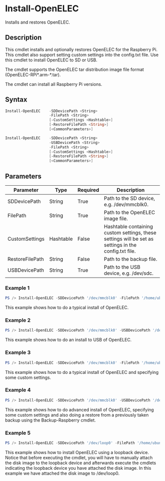 # Install-OpenELEC
Installs and restores OpenELEC.

## Description
This cmdlet installs and optionally restores OpenELEC for the Raspberry Pi. This cmdlet also support setting custom settings into the config.txt file. Use this cmdlet to install OpenELEC to SD or USB.
    
The cmdlet supports the OpenELEC tar distribution image file format (OpenELEC-RPi*.arm-*.tar).

The cmdlet can install all Raspberry Pi versions.

## Syntax
```powershell
Install-OpenELEC    -SDDevicePath <String>
                    -FilePath <String>
                    [-CustomSettings <Hashtable>]
                    [-RestoreFilePath <String>]
                    [<CommonParameters>]
```
```powershell
Install-OpenELEC    -SDDevicePath <String>
                    -USBDevicePath <String>
                    -FilePath <String>
                    [-CustomSettings <Hashtable>]
                    [-RestoreFilePath <String>]
                    [<CommonParameters>]
```

## Parameters
Parameter|Type|Required|Description
---------|----|--------|-----------
|SDDevicePath|String|True|Path to the SD device, e.g. /dev/mmcblk0.|
|FilePath|String|True|Path to the OpenELEC image file.|
|CustomSettings|Hashtable|False|Hashtable containing custom settings, these settings will be set as settings in the config.txt file.|
|RestoreFilePath|String|False|Path to the backup file.|
|USBDevicePath|String|True|Path to the USB device, e.g. /dev/sdc.|

### Example 1
```powershell
PS /> Install-OpenELEC -SDDevicePath '/dev/mmcblk0' -FilePath '/home/ubuntu/Downloads/OpenELEC-RPi2.arm-6.0.3.tar'
```
This example shows how to do a typical install of OpenELEC.

### Example 2
```powershell
PS /> Install-OpenELEC -SDDevicePath '/dev/mmcblk0' -USBDevicePath '/dev/sdc' -FilePath '/home/ubuntu/Downloads/OpenELEC-RPi2.arm-6.0.3.tar'
```
This example shows how to do an install to USB of OpenELEC.

### Example 3
```powershell
PS /> Install-OpenELEC -SDDevicePath '/dev/mmcblk0' -FilePath '/home/ubuntu/Downloads/OpenELEC-RPi2.arm-6.0.3.tar' -CustomSettings @{arm_freq=1000;core_freq=500;sdram_freq=500;over_voltage=2;gpu_mem=320}
```
This example shows how to do a typical install of OpenELEC and specifying some custom settings.

### Example 4
```powershell
PS /> Install-OpenELEC -SDDevicePath '/dev/mmcblk0' -USBDevicePath '/dev/sdc' -FilePath '/home/ubuntu/Downloads/OpenELEC-RPi2.arm-6.0.3.tar' -CustomSettings @{arm_freq=1000;core_freq=500;sdram_freq=500;over_voltage=2;gpu_mem=320} -RestoreFilePath '/home/ubuntu/Kodi/Backup/OpenELEC-20161210133450.tar'
```
This example shows how to do advanced install of OpenELEC, specifying some custom settings and also doing a restore from a previously taken backup using the Backup-Raspberry cmdlet.

### Example 5
```powershell
PS /> Install-OpenELEC -SDDevicePath '/dev/loop0' -FilePath '/home/ubuntu/Downloads/OpenELEC-RPi2.arm-6.0.3.tar'
```
This example shows how to install OpenELEC using a loopback device. Notice that before executing the cmdlet, you will have to manually attach the disk image to the loopback device and afterwards execute the cmdlets indicating the loopback device you have attached the disk image. In this example we have attached the disk image to /dev/loop0.
